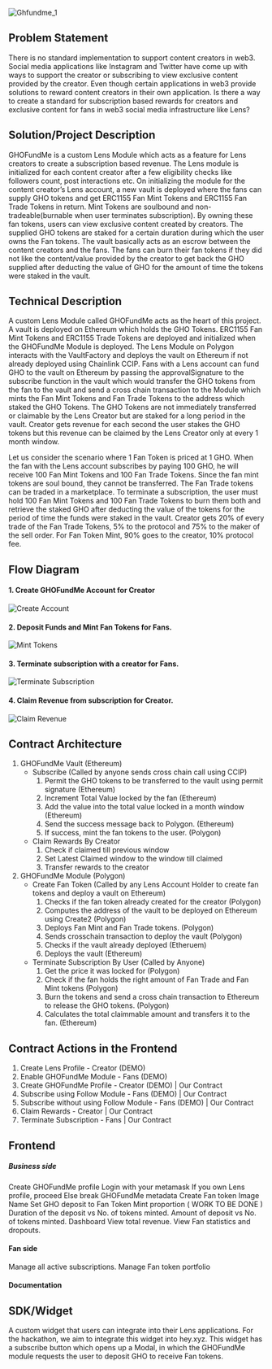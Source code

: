 ![Ghfundme_1](https://github.com/gabrielantonyxaviour/ghofundme/assets/79229998/12d61674-fdf4-4d86-a11c-6b91d87d3ab4)

## Problem Statement

There is no standard implementation to support content creators in web3. Social media applications like Instagram and Twitter have come up with ways to support the creator or subscribing to view exclusive content provided by the creator. Even though certain applications in web3 provide solutions to reward content creators in their own application. Is there a way to create a standard for subscription based rewards for creators and exclusive content for fans in web3 social media infrastructure like Lens?

## Solution/Project Description

GHOFundMe is a custom Lens Module which acts as a feature for Lens creators to create a subscription based revenue. The Lens module is initialized for each content creator after a few eligibility checks like followers count, post interactions etc. On initializing the module for the content creator’s Lens account, a new vault is deployed where the fans can supply GHO tokens and get ERC1155 Fan Mint Tokens and ERC1155 Fan Trade Tokens in return. Mint Tokens are soulbound and non-tradeable(burnable when user terminates subscription). By owning these fan tokens, users can view exclusive content created by creators. The supplied GHO tokens are staked for a certain duration during which the user owns the Fan tokens. The vault basically acts as an escrow between the content creators and the fans. The fans can burn their fan tokens if they did not like the content/value provided by the creator to get back the GHO supplied after deducting the value of GHO for the amount of time the tokens were staked in the vault.

## Technical Description

A custom Lens Module called GHOFundMe acts as the heart of this project. A vault is deployed on Ethereum which holds the GHO Tokens. ERC1155 Fan Mint Tokens and ERC1155 Trade Tokens are deployed and initialized when the GHOFundMe Module is deployed. The Lens Module on Polygon interacts with the VaultFactory and deploys the vault on Ethereum if not already deployed using Chainlink CCIP. Fans with a Lens account can fund GHO to the vault on Ethereum by passing the approvalSignature to the subscribe function in the vault which would transfer the GHO tokens from the fan to the vault and send a cross chain transaction to the Module which mints the Fan Mint Tokens and Fan Trade Tokens to the address which staked the GHO Tokens. The GHO Tokens are not immediately transferred or claimable by the Lens Creator but are staked for a long period in the vault. Creator gets revenue for each second the user stakes the GHO tokens but this revenue can be claimed by the Lens Creator only at every 1 month window.

Let us consider the scenario where 1 Fan Token is priced at 1 GHO. When the fan with the Lens account subscribes by paying 100 GHO, he will receive 100 Fan Mint Tokens and 100 Fan Trade Tokens. Since the fan mint tokens are soul bound, they cannot be transferred. The Fan Trade tokens can be traded in a marketplace. To terminate a subscription, the user must hold 100 Fan Mint Tokens and 100 Fan Trade Tokens to burn them both and retrieve the staked GHO after deducting the value of the tokens for the period of time the funds were staked in the vault. Creator gets 20% of every trade of the Fan Trade Tokens, 5% to the protocol and 75% to the maker of the sell order. For Fan Token Mint, 90% goes to the creator, 10% protocol fee.

## Flow Diagram

#### 1. Create GHOFundMe Account for Creator

![Create Account](screenshots/create-account.png)

#### 2. Deposit Funds and Mint Fan Tokens for Fans.

![Mint Tokens](screenshots/mint-tokens.png)

#### 3. Terminate subscription with a creator for Fans.

![Terminate Subscription](screenshots/teminate-subscription.png)

#### 4. Claim Revenue from subscription for Creator.

![Claim Revenue](screenshots/claim-rewards.png)

## Contract Architecture

1. GHOFundMe Vault (Ethereum)
   - Subscribe (Called by anyone sends cross chain call using CCIP)
     1. Permit the GHO tokens to be transferred to the vault using permit signature (Ethereum)
     2. Increment Total Value locked by the fan (Ethereum)
     3. Add the value into the total value locked in a month window (Ethereum)
     4. Send the success message back to Polygon. (Ethereum)
     5. If success, mint the fan tokens to the user. (Polygon)
   - Claim Rewards By Creator
     1. Check if claimed till previous window
     2. Set Latest Claimed window to the window till claimed
     3. Transfer rewards to the creator
2. GHOFundMe Module (Polygon)
   - Create Fan Token (Called by any Lens Account Holder to create fan tokens and deploy a vault on Ethereum)
     1. Checks if the fan token already created for the creator (Polygon)
     2. Computes the address of the vault to be deployed on Ethereum using Create2 (Polygon)
     3. Deploys Fan Mint and Fan Trade tokens. (Polygon)
     4. Sends crosschain transaction to deploy the vault (Polygon)
     5. Checks if the vault already deployed (Etheruem)
     6. Deploys the vault (Ethereum)
   - Terminate Subscription By User (Called by Anyone)
     1. Get the price it was locked for (Polygon)
     2. Check if the fan holds the right amount of Fan Trade and Fan Mint tokens (Polygon)
     3. Burn the tokens and send a cross chain transaction to Ethereum to release the GHO tokens. (Polygon)
     4. Calculates the total claimmable amount and transfers it to the fan. (Ethereum)

## Contract Actions in the Frontend

1. Create Lens Profile - Creator (DEMO)
2. Enable GHOFundMe Module - Fans (DEMO)
3. Create GHOFundMe Profile - Creator (DEMO) | Our Contract
4. Subscribe using Follow Module - Fans (DEMO) | Our Contract
5. Subscribe without using Follow Module - Fans (DEMO) | Our Contract
6. Claim Rewards - Creator | Our Contract
7. Terminate Subscription - Fans | Our Contract

## Frontend

##### Business side

Create GHOFundMe profile
Login with your metamask
If you own Lens profile, proceed
Else break
GHOFundMe metadata
Create Fan token
Image
Name
Set GHO deposit to Fan Token Mint proportion ( WORK TO BE DONE )
Duration of the deposit vs No. of tokens minted.
Amount of deposit vs No. of tokens minted.
Dashboard
View total revenue.
View Fan statistics and dropouts.

#### Fan side

Manage all active subscriptions.
Manage Fan token portfolio

#### Documentation

## SDK/Widget

A custom widget that users can integrate into their Lens applications. For the hackathon, we aim to integrate this widget into hey.xyz. This widget has a subscribe button which opens up a Modal, in which the GHOFundMe module requests the user to deposit GHO to receive Fan tokens.
